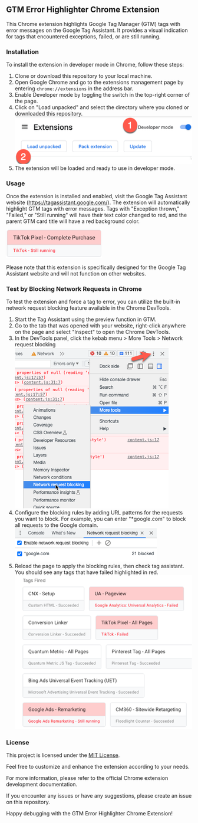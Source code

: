 ## GTM Error Highlighter Chrome Extension

This Chrome extension highlights Google Tag Manager (GTM) tags with error messages on the Google Tag Assistant. It provides a visual indication for tags that encountered exceptions, failed, or are still running.

### Installation

To install the extension in developer mode in Chrome, follow these steps:

1. Clone or download this repository to your local machine.
2. Open Google Chrome and go to the extensions management page by entering `chrome://extensions` in the address bar.
3. Enable Developer mode by toggling the switch in the top-right corner of the page.
4. Click on "Load unpacked" and select the directory where you cloned or downloaded this repository.
 ![Tag Example](ext-load.png)
5. The extension will be loaded and ready to use in developer mode.

### Usage

Once the extension is installed and enabled, visit the Google Tag Assistant website (https://tagassistant.google.com/). The extension will automatically highlight GTM tags with error messages. Tags with "Exception thrown," "Failed," or "Still running" will have their text color changed to red, and the parent GTM card title will have a red background color.

![Tag Example](tag-example.png)

Please note that this extension is specifically designed for the Google Tag Assistant website and will not function on other websites.

### Test by Blocking Network Requests in Chrome

To test the extension and force a tag to error, you can utilize the built-in network request blocking feature available in the Chrome DevTools.

1. Start the Tag Assistant using the preview function in GTM.
2. Go to the tab that was opened with your website, right-click anywhere on the page and select "Inspect" to open the Chrome DevTools.
3. In the DevTools panel, click the kebab menu >  More Tools > Network request blocking
![Tag Example](network-blocking.png)
4. Configure the blocking rules by adding URL patterns for the requests you want to block. For example, you can enter "*google.com" to block all requests to the Google domain.
![Tag Example](google-blocked.png)
5. Reload the page to apply the blocking rules, then check tag assistant. You should see any tags that have failed highlighted in red.
![Tag Example](tag-error-examples-large.png)

### License

This project is licensed under the [MIT License](LICENSE).

Feel free to customize and enhance the extension according to your needs.

For more information, please refer to the official Chrome extension development documentation.

If you encounter any issues or have any suggestions, please create an issue on this repository.

Happy debugging with the GTM Error Highlighter Chrome Extension!